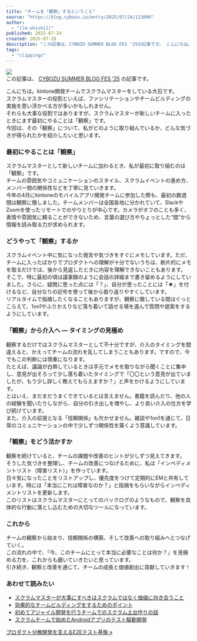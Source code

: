 ```yaml
---
title: "チームを「観察」するということ"
source: "https://blog.cybozu.io/entry/2025/07/24/113000"
author:
  - "[[m-ohishi]]"
published: 2025-07-24
created: 2025-07-28
description: "この記事は、CYBOZU SUMMER BLOG FES '25の記事です。 こんにちは。kintone開発チームでスクラムマスターをしている大石です。 スクラムマスターの役割といえば、ファシリテーションやチームビルディングの実施を思い浮かべる方が多いかもしれません。 それらも大事な役割ではありますが、スクラムマスターが新しいチームに入ったときにまず最初にやることは「観察」です。 今回は、その「観察」について、私がどのように取り組んでいるか、どんな気づきが得られたかを紹介したいと思います。 最初にやることは「観察」 スクラムマスターとして新しいチームに加わるとき、私が最初に取り組むのは「観察」…"
tags:
  - "clippings"
---
```

![](https://cdn-ak.f.st-hatena.com/images/fotolife/m/m-ohishi/20250714/20250714105744.png)  
この記事は、 [CYBOZU SUMMER BLOG FES '25](https://cybozu.github.io/summer-blog-fes-2025/) の記事です。

こんにちは。kintone開発チームでスクラムマスターをしている大石です。  
スクラムマスターの役割といえば、ファシリテーションやチームビルディングの実施を思い浮かべる方が多いかもしれません。  
それらも大事な役割ではありますが、スクラムマスターが新しいチームに入ったときにまず最初にやることは「観察」です。  
今回は、その「観察」について、私がどのように取り組んでいるか、どんな気づきが得られたかを紹介したいと思います。

### 最初にやることは「観察」

スクラムマスターとして新しいチームに加わるとき、私が最初に取り組むのは「観察」です。  
チームの雰囲気やコミュニケーションのスタイル、スクラムイベントの進め方、メンバー間の関係性などを丁寧に見ていきます。  
今年の4月にkintoneのモバイルアプリ開発チームに参加した際も、最初の数週間は観察に徹しました。チームメンバーは全国各地に分かれていて、SlackやZoomを使ったリモートでのやりとりが中心です。カメラがオフのことも多く、表情や雰囲気に頼ることができないため、言葉の選び方やちょっとした“間”から情報を読み取る力が求められます。

### どうやって「観察」するか

スクラムイベント中に気になった発言や気づきをすぐにメモしています。ただ、チームに入ったばかりでプロダクトへの理解が十分でないうちは、断片的にメモを取るだけでは、後から見返したときに内容を理解できないこともあります。  
そこで、特に最初の頃は議事録のように会話の詳細まで書き留めるようにしていました。さらに、疑問に思った点には「？」、自分が思ったことには「★」を付けるなど、自分なりの記号を使って後から振り返りやすくしています。  
リアルタイムで指摘したくなることもありますが、観察に徹している間はぐっとこらえて、1on1やふりかえりなど落ち着いて話せる場を選んで質問や提案をするようにしています。

### 「観察」から介入へ ― タイミングの見極め

観察するだけではスクラムマスターとして不十分ですが、介入のタイミングを間違えると、かえってチームの流れを乱してしまうこともあります。ですので、今でもこの判断には慎重になります。  
たとえば、議論が白熱しているときは手元でメモを取りながら聞くことに集中し、意見が出そろって少し落ち着いたタイミングで「〇〇という意見が出ていましたが、もう少し詳しく教えてもらえますか？」と声をかけるようにしています。  
とはいえ、まだまだうまくできているとは言えません。書籍を読んだり、他の人の経験を聞いたりしながら、自分の引き出しを増やし、より良い介入の仕方を学び続けています。  
また、介入の前提となる「信頼関係」も欠かせません。雑談や1on1を通じて、日常のコミュニケーションの中で少しずつ関係性を築くよう意識しています。

### 「観察」をどう活かすか

観察を続けていると、チームの課題や改善のヒントが少しずつ見えてきます。  
そうした気づきを整理し、チームの改善につなげるために、私は「インペディメントリスト（障害リスト）」を作っています。  
日々気になったことをリストアップし、優先度をつけて定期的にEMと共有しています。時には「本当にこれは障害なのか？」と指摘をもらいながらインペディメントリストを更新します。  
このリストはスクラムマスターにとってのバックログのようなもので、観察を具体的な行動に落とし込むための大切なツールになっています。

### これから

チームの観察から始まり、信頼関係の構築、そして改善への取り組みへとつなげていく。  
この流れの中で、「今、このチームにとって本当に必要なことは何か？」を見極める力を、これからも磨いていきたいと思っています。  
引き続き、観察と改善を通じて、チームの成長と価値創出に貢献していきます！

### あわせて読みたい

- [スクラムマスターが大事にすべきはスクラムではなく価値に向き合うこと](https://blog.cybozu.io/entry/2024/10/09/080000)
- [効果的なチームビルディングをするためのポイント](https://blog.cybozu.io/entry/2024/08/23/080000)
- [初めてアジャイル開発を行うチームでのスクラム土台作りの話](https://blog.cybozu.io/entry/scrum-from-zero)
- [スクラムチームで始めたAndroidアプリのテスト駆動開発](https://blog.cybozu.io/entry/2024/05/24/170000)

[プロダクト分散開発を支えるE2Eテスト基盤 »](https://blog.cybozu.io/entry/2025/07/23/170000)